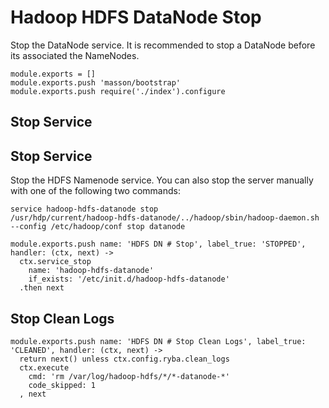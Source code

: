 
# Hadoop HDFS DataNode Stop

Stop the DataNode service. It is recommended to stop a DataNode before its
associated the NameNodes.

    module.exports = []
    module.exports.push 'masson/bootstrap'
    module.exports.push require('./index').configure

## Stop Service

## Stop Service

Stop the HDFS Namenode service. You can also stop the server manually with one of
the following two commands:

```
service hadoop-hdfs-datanode stop
/usr/hdp/current/hadoop-hdfs-datanode/../hadoop/sbin/hadoop-daemon.sh --config /etc/hadoop/conf stop datanode
```

    module.exports.push name: 'HDFS DN # Stop', label_true: 'STOPPED', handler: (ctx, next) ->
      ctx.service_stop
        name: 'hadoop-hdfs-datanode'
        if_exists: '/etc/init.d/hadoop-hdfs-datanode'
      .then next

## Stop Clean Logs

    module.exports.push name: 'HDFS DN # Stop Clean Logs', label_true: 'CLEANED', handler: (ctx, next) ->
      return next() unless ctx.config.ryba.clean_logs
      ctx.execute
        cmd: 'rm /var/log/hadoop-hdfs/*/*-datanode-*'
        code_skipped: 1
      , next

